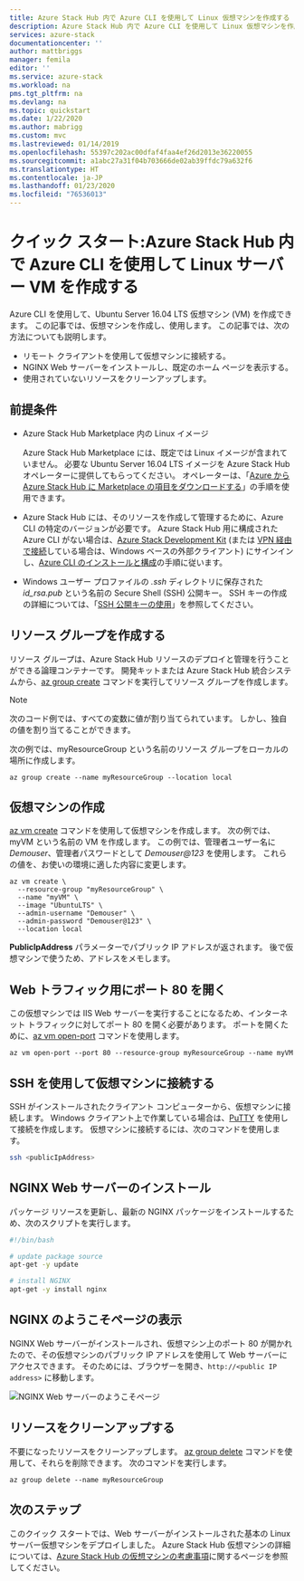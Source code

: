 ```yaml
---
title: Azure Stack Hub 内で Azure CLI を使用して Linux 仮想マシンを作成する | Microsoft Docs
description: Azure Stack Hub 内で Azure CLI を使用して Linux 仮想マシンを作成します。
services: azure-stack
documentationcenter: ''
author: mattbriggs
manager: femila
editor: ''
ms.service: azure-stack
ms.workload: na
pms.tgt_pltfrm: na
ms.devlang: na
ms.topic: quickstart
ms.date: 1/22/2020
ms.author: mabrigg
ms.custom: mvc
ms.lastreviewed: 01/14/2019
ms.openlocfilehash: 55397c202ac00dfaf4faa4ef26d2013e36220055
ms.sourcegitcommit: a1abc27a31f04b703666de02ab39ffdc79a632f6
ms.translationtype: HT
ms.contentlocale: ja-JP
ms.lasthandoff: 01/23/2020
ms.locfileid: "76536013"
---
```

# <a name="quickstart-create-a-linux-server-vm-by-using-the-azure-cli-in-azure-stack-hub"></a>クイック スタート:Azure Stack Hub 内で Azure CLI を使用して Linux サーバー VM を作成する

Azure CLI を使用して、Ubuntu Server 16.04 LTS 仮想マシン (VM) を作成できます。 この記事では、仮想マシンを作成し、使用します。 この記事では、次の方法についても説明します。

* リモート クライアントを使用して仮想マシンに接続する。
* NGINX Web サーバーをインストールし、既定のホーム ページを表示する。
* 使用されていないリソースをクリーンアップします。

## <a name="prerequisites"></a>前提条件

* Azure Stack Hub Marketplace 内の Linux イメージ

   Azure Stack Hub Marketplace には、既定では Linux イメージが含まれていません。 必要な Ubuntu Server 16.04 LTS イメージを Azure Stack Hub オペレーターに提供してもらってください。 オペレーターは、「[Azure から Azure Stack Hub に Marketplace の項目をダウンロードする](../operator/azure-stack-download-azure-marketplace-item.md)」の手順を使用できます。

* Azure Stack Hub には、そのリソースを作成して管理するために、Azure CLI の特定のバージョンが必要です。 Azure Stack Hub 用に構成された Azure CLI がない場合は、[Azure Stack Development Kit](../asdk/asdk-connect.md#connect-to-azure-stack-using-rdp) (または [VPN 経由で接続](../asdk/asdk-connect.md#connect-to-azure-stack-using-vpn)している場合は、Windows ベースの外部クライアント) にサインインし、[Azure CLI のインストールと構成](azure-stack-version-profiles-azurecli2.md)の手順に従います。

* Windows ユーザー プロファイルの *.ssh* ディレクトリに保存された *id_rsa.pub* という名前の Secure Shell (SSH) 公開キー。 SSH キーの作成の詳細については、「[SSH 公開キーの使用](azure-stack-dev-start-howto-ssh-public-key.md)」を参照してください。

## <a name="create-a-resource-group"></a>リソース グループを作成する

リソース グループは、Azure Stack Hub リソースのデプロイと管理を行うことができる論理コンテナーです。 開発キットまたは Azure Stack Hub 統合システムから、[az group create](/cli/azure/group#az-group-create) コマンドを実行してリソース グループを作成します。

> [!NOTE]
> 次のコード例では、すべての変数に値が割り当てられています。 しかし、独自の値を割り当てることができます。

次の例では、myResourceGroup という名前のリソース グループをローカルの場所に作成します。 

```cli
az group create --name myResourceGroup --location local
```

## <a name="create-a-virtual-machine"></a>仮想マシンの作成

[az vm create](/cli/azure/vm#az-vm-create) コマンドを使用して仮想マシンを作成します。 次の例では、myVM という名前の VM を作成します。 この例では、管理者ユーザー名に *Demouser*、管理者パスワードとして *Demouser@123* を使用します。 これらの値を、お使いの環境に適した内容に変更します。

```cli
az vm create \
  --resource-group "myResourceGroup" \
  --name "myVM" \
  --image "UbuntuLTS" \
  --admin-username "Demouser" \
  --admin-password "Demouser@123" \
  --location local
```

**PublicIpAddress** パラメーターでパブリック IP アドレスが返されます。 後で仮想マシンで使うため、アドレスをメモします。

## <a name="open-port-80-for-web-traffic"></a>Web トラフィック用にポート 80 を開く

この仮想マシンでは IIS Web サーバーを実行することになるため、インターネット トラフィックに対してポート 80 を開く必要があります。 ポートを開くために、[az vm open-port](/cli/azure/vm) コマンドを使用します。 

```cli
az vm open-port --port 80 --resource-group myResourceGroup --name myVM
```

## <a name="use-ssh-to-connect-to-the-virtual-machine"></a>SSH を使用して仮想マシンに接続する

SSH がインストールされたクライアント コンピューターから、仮想マシンに接続します。 Windows クライアント上で作業している場合は、[PuTTY](https://www.putty.org/) を使用して接続を作成します。 仮想マシンに接続するには、次のコマンドを使用します。

```bash
ssh <publicIpAddress>
```

## <a name="install-the-nginx-web-server"></a>NGINX Web サーバーのインストール

パッケージ リソースを更新し、最新の NGINX パッケージをインストールするため、次のスクリプトを実行します。

```bash
#!/bin/bash

# update package source
apt-get -y update

# install NGINX
apt-get -y install nginx
```

## <a name="view-the-nginx-welcome-page"></a>NGINX のようこそページの表示

NGINX Web サーバーがインストールされ、仮想マシン上のポート 80 が開かれたので、その仮想マシンのパブリック IP アドレスを使用して Web サーバーにアクセスできます。 そのためには、ブラウザーを開き、```http://<public IP address>``` に移動します。

![NGINX Web サーバーのようこそページ](./media/azure-stack-quick-create-vm-linux-cli/nginx.png)

## <a name="clean-up-resources"></a>リソースをクリーンアップする

不要になったリソースをクリーンアップします。 [az group delete](/cli/azure/group#az-group-delete) コマンドを使用して、それらを削除できます。 次のコマンドを実行します。

```cli
az group delete --name myResourceGroup
```

## <a name="next-steps"></a>次のステップ

このクイック スタートでは、Web サーバーがインストールされた基本の Linux サーバー仮想マシンをデプロイしました。 Azure Stack Hub 仮想マシンの詳細については、[Azure Stack Hub の仮想マシンの考慮事項](azure-stack-vm-considerations.md)に関するページを参照してください。
